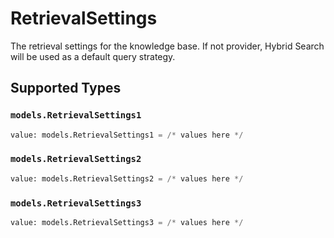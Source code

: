 # RetrievalSettings

The retrieval settings for the knowledge base. If not provider, Hybrid Search will be used as a default query strategy.


## Supported Types

### `models.RetrievalSettings1`

```python
value: models.RetrievalSettings1 = /* values here */
```

### `models.RetrievalSettings2`

```python
value: models.RetrievalSettings2 = /* values here */
```

### `models.RetrievalSettings3`

```python
value: models.RetrievalSettings3 = /* values here */
```

